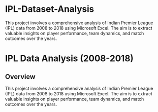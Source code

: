 # IPL-Dataset-Analysis
This project involves a comprehensive analysis of Indian Premier League (IPL) data from 2008 to 2018 using Microsoft Excel. The aim is to extract valuable insights on player performance, team dynamics, and match outcomes over the years.

# IPL Data Analysis (2008-2018)
## Overview
This project involves a comprehensive analysis of Indian Premier League (IPL) data from 2008 to 2018 using Microsoft Excel. The aim is to extract valuable insights on player performance, team dynamics, and match outcomes over the years.


